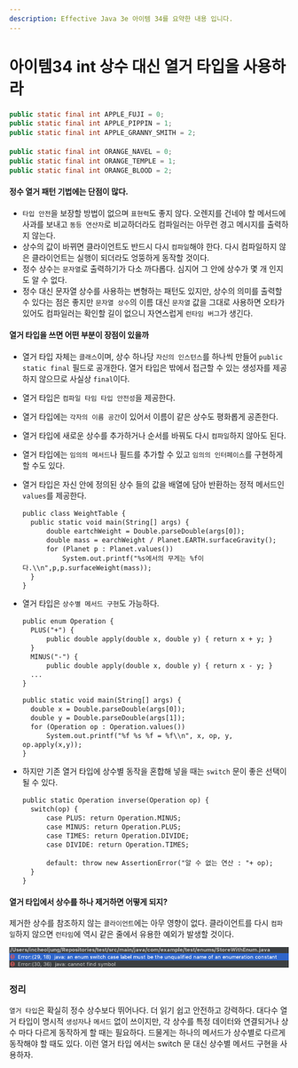 ```yaml
---
description: Effective Java 3e 아이템 34를 요약한 내용 입니다.
---
```


# 아이템34 int 상수 대신 열거 타입을 사용하라

```java
public static final int APPLE_FUJI = 0;
public static final int APPLE_PIPPIN = 1;
public static final int APPLE_GRANNY_SMITH = 2;

public static final int ORANGE_NAVEL = 0;
public static final int ORANGE_TEMPLE = 1;
public static final int ORANGE_BLOOD = 2;
```

#### 정수 열거 패턴 기법에는 단점이 많다.

* `타입 안전`을 보장할 방법이 없으며 `표현력`도 좋지 않다. 오렌지를 건네야 할 메서드에 사과를 보내고 `동등 연산자`로 비교하더라도 컴파일러는 아무런 경고 메시지를 출력하지 않는다.
* 상수의 값이 바뀌면 클라이언트도 반드시 다시 `컴파일`해야 한다. 다시 컴파일하지 않은 클라이언트는 실행이 되더라도 엉뚱하게 동작할 것이다.
* 정수 상수는 `문자열`로 출력하기가 다소 까다롭다. 심지어 그 안에 상수가 몇 개 인지도 알 수 없다.
* 정수 대신 문자열 상수를 사용하는 변형하는 패턴도 있지만, 상수의 의미를 출력할 수 있다는 점은 좋지만 `문자열 상수`의 이름 대신 `문자열` 값을 그대로 사용하면 오타가 있어도 컴파일러는 확인할 길이 없으니 자연스럽게 `런타임 버그`가 생긴다.

#### 열거 타입을 쓰면 어떤 부분이 장점이 있을까

* 열거 타입 자체는 `클래스`이며, 상수 하나당 `자신의 인스턴스`를 하나씩 만들어 `public static final` 필드로 공개한다. 열거 타입은 밖에서 접근할 수 있는 생성자를 제공하지 않으므로 사실상 `final`이다.
* 열거 타입은 `컴파일 타임 타입 안전성`을 제공한다.
* 열거 타입에는 `각자의 이름 공간`이 있어서 이름이 같은 상수도 평화롭게 공존한다.
* 열거 타입에 새로운 상수를 추가하거나 순서를 바꿔도 다시 `컴파일`하지 않아도 된다.
* 열거 타입에는 `임의의 메서드`나 필드를 추가할 수 있고 `임의의 인터페이스`를 구현하게 할 수도 있다.
* 열거 타입은 자신 안에 정의된 상수 들의 값을 배열에 담아 반환하는 정적 메서드인 `values`를 제공한다.

  ```text
  public class WeightTable {
  	public static void main(String[] args) {
  		double eartchWeight = Double.parseDouble(args[0]);
  		double mass = earchWeight / Planet.EARTH.surfaceGravity();
  		for (Planet p : Planet.values())
  			System.out.printf("%s에서의 무게는 %f이다.\\n",p,p.surfaceWeight(mass));
  	}
  }
  ```

* 열거 타입은 `상수별 메서드 구현`도 가능하다.

  ```text
  public enum Operation {
  	PLUS("+") {
  		public double apply(double x, double y) { return x + y; }
  	}
  	MINUS("-") {
  		public double apply(double x, double y) { return x - y; }
  	...
  }
  ```

  ```text
  public static void main(String[] args) {
  	double x = Double.parseDouble(args[0]);
  	double y = Double.parseDouble(args[1]);
  	for (Operation op : Operation.values())
  		System.out.printf("%f %s %f = %f\\n", x, op, y, op.apply(x,y));
  }
  ```

* 하지만 기존 열거 타입에 상수별 동작을 혼합해 넣을 때는 `switch` 문이 좋은 선택이 될 수 있다.

  ```text
  public static Operation inverse(Operation op) {
  	switch(op) {
  		case PLUS: return Operation.MINUS;
  		case MINUS: return Operation.PLUS;
  		case TIMES: return Operation.DIVIDE;
  		case DIVIDE: return Operation.TIMES;

  		default: throw new AssertionError("알 수 없는 연산 : "+ op);
  	}
  }
  ```

#### 열거 타입에서 상수를 하나 제거하면 어떻게 되지?

제거한 상수를 참조하지 않는 `클라이언트`에는 아무 영향이 없다. 클라이언트를 다시 `컴파일`하지 않으면 `런타임`에 역시 같은 줄에서 유용한 예외가 발생할 것이다.

![](../../../.gitbook/assets/123.png)

### 정리

`열거 타입`은 확실히 정수 상수보다 뛰어나다. 더 읽기 쉽고 안전하고 강력하다. 대다수 열거 타입이 명시적 `생성자`나 `메서드` 없이 쓰이지만, 각 상수를 특정 데이터와 연결되거나 상수 마다 다르게 동작하게 할 때는 필요하다. 드물게는 하나의 메서드가 상수별로 다르게 동작해야 할 때도 있다. 이런 열거 타입 에서는 switch 문 대신 상수별 메서드 구현을 사용하자.

